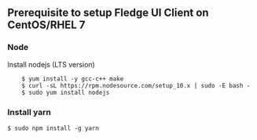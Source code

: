 
## Prerequisite to setup Fledge UI Client on CentOS/RHEL 7

### Node 

Install nodejs (LTS version)

```
    $ yum install -y gcc-c++ make
    $ curl -sL https://rpm.nodesource.com/setup_10.x | sudo -E bash -
    $ sudo yum install nodejs
```    

### Install yarn

`$ sudo npm install -g yarn`

